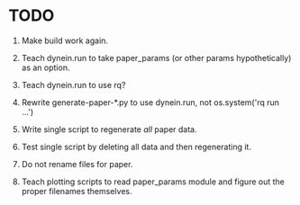 TODO
====

1. Make build work again.

1. Teach dynein.run to take paper_params (or other params hypothetically) as an option.

2. Teach dynein.run to use rq?

3. Rewrite generate-paper-*.py to use dynein.run, not os.system('rq run ...')

4. Write single script to regenerate *all* paper data.

5. Test single script by deleting all data and then regenerating it.

6. Do not rename files for paper.

7. Teach plotting scripts to read paper_params module and figure out
   the proper filenames themselves.
